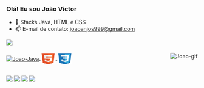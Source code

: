 ### Olá! Eu sou João Victor

- 🌱 Stacks Java, HTML e CSS
- 📫 E-mail de contato: joaoanjos999@gmail.com

<div>
  <a href="https://github.com/JoaoVictor-A">
  <img height="180em" src="https://github-readme-stats.vercel.app/api?username=JoaoVictor-A&show_icons=true&theme=dark&include_all_commits=true&count_private=true"/>
</div>
  
<div style="display: inline_block"><br>
  <img align="center" alt="Joao-Java" height="30" width="40"
       src = "https://cdn.jsdelivr.net/gh/devicons/devicon/icons/adonisjs/adonisjs-original.svg" />
  <img align="center" alt="Joao-HTML" height="30" width="40" 
       src="https://raw.githubusercontent.com/devicons/devicon/master/icons/html5/html5-original.svg">
  <img align="center" alt="Joao-CSS" height="30" width="40" 
       src="https://raw.githubusercontent.com/devicons/devicon/master/icons/css3/css3-original.svg">
  <img align="right" alt="Joao-gif" height="97" 
src="https://user-images.githubusercontent.com/68818428/134198894-b19687cb-4734-42d0-b994-3b246785ca1a.gif")
</div>
  
  ##
  
  <div> 
  <a href="https://instagram.com/out_anjo" target="_blank"><img src="https://img.shields.io/badge/-Instagram-%23E4405F?style=for-the-badge&logo=instagram&logoColor=white" target="_blank"></a>
 <a href="https://api.whatsapp.com/send?phone=5571993781912&text=N%C3%BAmero%20de%20contato." target="_blank"><img src="https://img.shields.io/badge/WhatsApp-25D366?style=for-the-badge&logo=whatsapp&logoColor=white"></a> 
  <a href="https://www.linkedin.com/in/joaovicctor/" target="_blank"><img src="https://img.shields.io/badge/-LinkedIn-%230077B5?style=for-the-badge&logo=linkedin&logoColor=white" target="_blank"></a> 
     <a href="https://twitter.com/Jvictorstr" target="_blank"><img src="https://img.shields.io/badge/Twitter-1DA1F2?style=for-the-badge&logo=twitter&logoColor=white" target="_blank"></a>
  </div>
